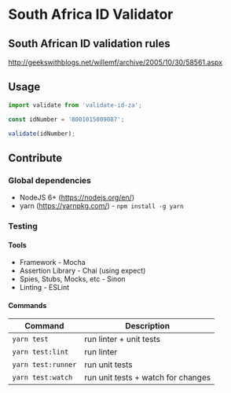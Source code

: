 # South Africa ID Validator

## South African ID validation rules

http://geekswithblogs.net/willemf/archive/2005/10/30/58561.aspx

## Usage

```js
import validate from 'validate-id-za';

const idNumber = '8001015009087';

validate(idNumber);
```

## Contribute

### Global dependencies

- NodeJS 6+ (https://nodejs.org/en/)
- yarn (https://yarnpkg.com/) - `npm install -g yarn`

### Testing

#### Tools

- Framework - Mocha
- Assertion Library - Chai (using expect)
- Spies, Stubs, Mocks, etc - Sinon
- Linting - ESLint

#### Commands

| Command            | Description                        |
|--------------------|------------------------------------|
| `yarn test`        | run linter + unit tests            |
| `yarn test:lint`   | run linter                         |
| `yarn test:runner` | run unit tests                     |
| `yarn test:watch`  | run unit tests + watch for changes |
